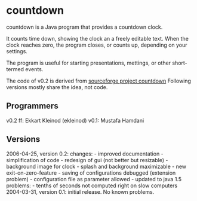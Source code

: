# countdown

countdown is a Java program that provides a countdown clock.

It counts time down, showing the clock an a freely editable text. When the clock reaches zero, the program closes, or counts up, depending on your settings.

The program is useful for starting presentations, mettings, or other short-termed events.

The code of v0.2 is derived from [sourceforge project countdown](http://sourceforge.net/projects/countdown/)
Following versions mostly share the idea, not code.


## Programmers

v0.2 ff: Ekkart Kleinod (ekleinod)
v0.1: Mustafa Hamdani

## Versions

2006-04-25, version 0.2:
	changes:
	- improved documentation
	- simplification of code
	- redesign of gui (not better but resizable)
	- background image for clock
	- splash and background maximizable
	- new exit-on-zero-feature
	- saving of configurations debugged (extension problem)
	- configuration file as parameter allowed
	- updated to java 1.5
	problems:
	- tenths of seconds not computed right on slow computers
2004-03-31, version 0.1: initial release.  No known problems.

